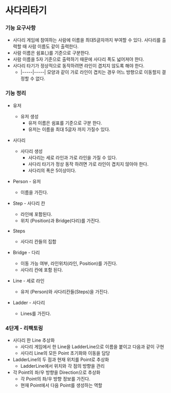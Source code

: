 # 사다리타기

### 기능 요구사항
* 사다리 게임에 참여하는 사람에 이름을 최대5글자까지 부여할 수 있다. 사다리를 출력할 때 사람 이름도 같이 출력한다.
* 사람 이름은 쉼표(,)를 기준으로 구분한다.
* 사람 이름을 5자 기준으로 출력하기 때문에 사다리 폭도 넓어져야 한다.
* 사다리 타기가 정상적으로 동작하려면 라인이 겹치지 않도록 해야 한다.
    * |-----|-----| 모양과 같이 가로 라인이 겹치는 경우 어느 방향으로 이동할지 결정할 수 없다.
    
    
### 기능 정리
* 유저 
    * 유저 생성
        * 유저 이름은 쉼표를 기준으로 구분 한다.
        * 유저는 이름을 최대 5글자 까지 가질수 있다.
* 사다리
    * 사다리 생성
        * 사다리는 세로 라인과 가로 라인을 가질 수 있다.    
        * 사다리 타기가 정상 동작 하려면 가로 라인이 겹치지 않아야 한다.
        * 사다리의 폭은 5이상이다.
        
* Person - 유저
    * 이름을 가진다.
* Step - 사다리 칸
    * 라인에 포함된다.
    * 위치 (Position)과 Bridge(다리)를 가진다.
* Steps
    * 사다리 칸들의 집합
* Bridge - 다리
    * 이동 가능 여부, 라인위치(라인, Position)를 가진다.
    * 사다리 칸에 포함 된다.
* Line - 세로 라인
    * 유저 (Person)와 사다리칸들(Steps)을 가진다.
* Ladder - 사다리
    *  Lines를 가진다.

### 4단계 - 리팩토링
* 사다리 한 Line 추상화
    * 사다리 게임에서 한 Line을 LadderLine으로 이름을 붙이고 다음과 같이 구현
    * 사다리 Line의 모든 Point 초기화와 이동을 담당
* LadderLine의 두 점과 현재 위치를 Point로 추상화
    * LadderLine에서 위치와 각 점의 방향을 관리
* 각 Point의 좌/우 방향을 Direction으로 추상화
    * 각 Point의 좌/우 방향 정보를 가진다.
    * 현재 Point에서 다음 Point를 생성하는 역할
           
        
        
